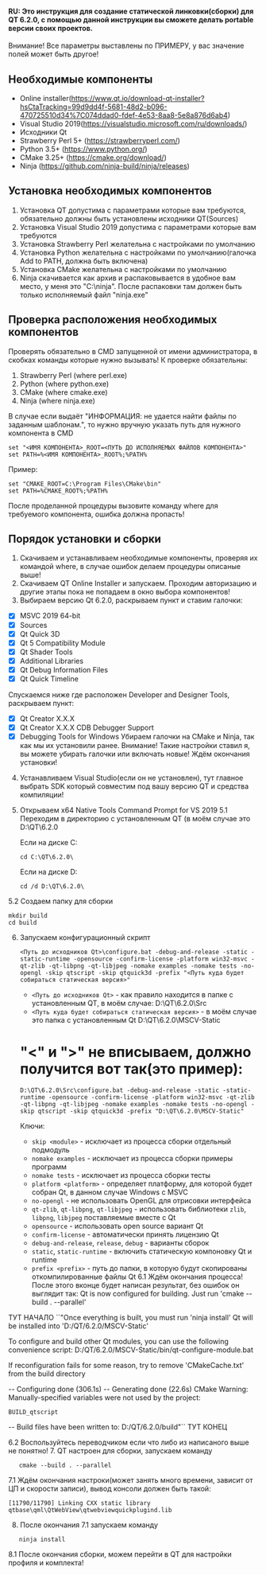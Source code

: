 #### RU: Это инструкция для создание статической линковки(сборки) для QT 6.2.0, с помощью данной инструкции вы сможете делать portable версии своих проектов.

Внимание! Все параметры выставлены по ПРИМЕРУ, у вас значение полей может быть другое!

## Необходимые компоненты

- Online installer(https://www.qt.io/download-qt-installer?hsCtaTracking=99d9dd4f-5681-48d2-b096-470725510d34%7C074ddad0-fdef-4e53-8aa8-5e8a876d6ab4)
- Visual Studio 2019(https://visualstudio.microsoft.com/ru/downloads/)
- Исходники Qt
- Strawberry Perl 5+ (https://strawberryperl.com/)
- Python 3.5+ (https://www.python.org/)
- CMake 3.25+ (https://cmake.org/download/)
- Ninja (https://github.com/ninja-build/ninja/releases)

## Установка необходимых компонентов

1) Установка QT допустима с параметрами которые вам требуются, обязательно должны быть установлены исходники QT(Sources)
2) Установка Visual Studio 2019 допустима с параметрами которые вам требуются
3) Установка Strawberry Perl желательна с настройками по умолчанию
4) Установка Python желательна с настройками по умолчанию(галочка Add to PATH, должна быть включена)
5) Установка CMake желательна с настройками по умолчанию
6) Ninja скачивается как архив и распаковывается в удобное вам место, у меня это "C:\ninja". После распаковки там должен быть только исполняемый файл "ninja.exe"

## Проверка расположения необходимых компонентов

Проверять обязательно в CMD запущенной от имени администратора, в скобках команды которые нужно вызывать!
К проверке обязательны:

1) Strawberry Perl (where perl.exe)
2) Python (where python.exe)
3) CMake (where cmake.exe)
4) Ninja (where ninja.exe)

В случае если выдаёт "ИНФОРМАЦИЯ: не удается найти файлы по заданным шаблонам.", то нужно вручную указать путь для нужного компонента в CMD

```shell script
set "<ИМЯ КОМПОНЕНТА>_ROOT=<ПУТЬ ДО ИСПОЛНЯЕМЫХ ФАЙЛОВ КОМПОНЕНТА>"
set PATH=%<ИМЯ КОМПОНЕНТА>_ROOT%;%PATH%
```
Пример:
```shell script
set "CMAKE_ROOT=C:\Program Files\CMake\bin"
set PATH=%CMAKE_ROOT%;%PATH%
```

После проделанной процедуры вызовите команду where для требуемого компонента, ошибка должна пропасть!

## Порядок установки и сборки

1. Скачиваем и устанавливаем необходимые компоненты, проверяя их командой where, в случае ошибок делаем процедуры описаные выше!
2. Скачиваем QT Online Installer и запускаем. Проходим авторизацию и другие этапы пока не попадаем в окно выбора компонентов!
3. Выбираем версию Qt 6.2.0, раскрываем пункт и ставим галочки:
- [x] MSVC 2019 64-bit
- [x] Sources
- [x] Qt Quick 3D
- [x] Qt 5 Compatibility Module
- [x] Qt Shader Tools
- [x] Additional Libraries
- [x] Qt Debug Information Files
- [x] Qt Quick Timeline

Спускаемся ниже где расположен Developer and Designer Tools, раскрываем пункт:

- [x] Qt Creator X.X.X
- [x] Qt Creator X.X.X CDB Debugger Support
- [x] Debugging Tools for Windows
Убираем галочки на CMake и Ninja, так как мы их установили ранее.
Внимание! Такие настройки ставил я, вы можете убирать галочки или включать новые!
Ждём окончания установки! 
4. Устанавливаем Visual Studio(если он не установлен), тут главное выбрать SDK который совместим под вашу версию QT и средства компиляции!
5. Открываем x64 Native Tools Command Prompt for VS 2019
5.1 Переходим в директорию с установленным QT (в моём случае это D:\QT\6.2.0
   
   Если на диске C:
   ```shell script
   cd C:\QT\6.2.0\
   ```
   
   Если на диске D:
   ```shell script
   cd /d D:\QT\6.2.0\
   ```
   
5.2 Создаем папку для сборки

   ```shell script
   mkdir build
   cd build
   ```
6. Запускаем конфигурационный скрипт

   ```shell script
   <Путь до исходников Qt>\configure.bat -debug-and-release -static -static-runtime -opensource -confirm-license -platform win32-msvc -qt-zlib -qt-libpng -qt-libjpeg -nomake examples -nomake tests -no-opengl -skip qtscript -skip qtquick3d -prefix "<Путь куда будет собираться статическая версия>"
   ```
   - `<Путь до исходников Qt>` - как правило находится в папке с установленным QT, в моём случае: D:\QT\6.2.0\Src
   - `<Путь куда будет собираться статическая версия>` - в моём случае это папка с установленным Qt D:\QT\6.2.0\MSCV-Static
   # "<" и ">" не вписываем, должно получится вот так(это пример):
   ```shell script
   D:\QT\6.2.0\Src\configure.bat -debug-and-release -static -static-runtime -opensource -confirm-license -platform win32-msvc -qt-zlib -qt-libpng -qt-libjpeg -nomake examples -nomake tests -no-opengl -skip qtscript -skip qtquick3d -prefix "D:\QT\6.2.0\MSCV-Static"
   ```

   Ключи:
   - `skip <module>` - исключает из процесса сборки отдельный подмодуль
   - `nomake examples` - исключает из процесса сборки примеры программ
   - `nomake tests` - исключает из процесса сборки тесты
   - `platform <platform>` - определяет платформу, для которой будет собран Qt, в данном случае Windows с MSVC
   - `no-opengl` - не использовать OpenGL для отрисовки интерфейса
   - `qt-zlib`, `qt-libpng`, `qt-libjpeg` - использовать библиотеки `zlib`, `libpng`, `libjpeg` поставляемые вместе с Qt
   - `opensource` - использовать open source вариант Qt
   - `confirm-license` - автоматически принять лицензию Qt
   - `debug-and-release`, `release`, `debug` - варианты сборок
   - `static`, `static-runtime` - включить статическую компоновку Qt и runtime
   - `prefix <prefix>` - путь до папки, в которую будут скопированы откомпилированные файлы Qt
6.1 Ждём окончания процесса! После этого вконце будет написан результат, без ошибок он выглядит так:
Qt is now configured for building. Just run 'cmake --build . --parallel'

ТУТ НАЧАЛО
``"Once everything is built, you must run 'ninja install'
Qt will be installed into 'D:/QT/6.2.0/MSCV-Static'

To configure and build other Qt modules, you can use the following convenience script:
        D:/QT/6.2.0/MSCV-Static/bin/qt-configure-module.bat

If reconfiguration fails for some reason, try to remove 'CMakeCache.txt' from the build directory

-- Configuring done (306.1s)
-- Generating done (22.6s)
CMake Warning:
  Manually-specified variables were not used by the project:

    BUILD_qtscript


-- Build files have been written to: D:/QT/6.2.0/build"``
ТУТ КОНЕЦ


6.2 Воспользуйтесь переводчиком если что либо из написаного выше не понятно!
7. QT настроен для сборки, запускаем команду 
```shell script
   cmake --build . --parallel
   ```
7.1 Ждём окончания настроки(может занять много времени, зависит от ЦП и скорости записи), вывод консоли должен быть такой:
```
[11790/11790] Linking CXX static library qtbase\qml\QtWebView\qtwebviewquickplugind.lib
```
8. После окончания 7.1 запускаем команду 
```shell script
   ninja install
   ```
8.1 После окончания сборки, можем перейти в QT для настройки профиля и комплекта!
